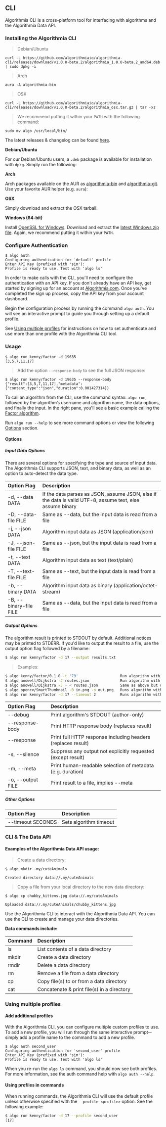 
## CLI

Algorithmia CLI is a cross-platform tool for interfacing with algorithms and the Algorithmia Data API.

### Installing the Algorithmia CLI

> Debian/Ubuntu

```
curl -L https://github.com/algorithmiaio/algorithmia-cli/releases/download/v1.0.0-beta.2/algorithmia_1.0.0-beta.2_amd64.deb | sudo dpkg -i
```

> Arch

```
aura -A algorithmia-bin
```

> OSX

```
curl -L https://github.com/algorithmiaio/algorithmia-cli/releases/download/v1.0.0-beta.2/algorithmia_osx.tar.gz | tar -xz
```

> We recommend putting it within your `PATH` with the following command:

```
sudo mv algo /usr/local/bin/
```

The latest releases & changelog can be found [here](https://github.com/algorithmiaio/algorithmia-cli/releases/latest).

**Debian/Ubuntu**

For our Debian/Ubuntu users, a `.deb` package is available for installation with `dpkg`. Simply run the following:

**Arch**

Arch packages available on the AUR as [algorithmia-bin](https://aur4.archlinux.org/packages/algorithmia-bin/) and [algorithmia-git](https://aur4.archlinux.org/packages/algorithmia-git/). Use your favorite AUR helper (e.g. `aura`):

**OSX**

Simply download and extract the OSX tarball.


**Windows (64-bit)**

Install [OpenSSL for Windows](https://slproweb.com/products/Win32OpenSSL.html).
Download and extract the [latest Windows zip file](https://github.com/algorithmiaio/algorithmia-cli/releases/download/v1.0.0-beta.2/algorithmia_win64.zip). Again, we recommend putting it within your `PATH`.


### Configure Authentication

```
$ algo auth
Configuring authentication for 'default' profile
Enter API Key (prefixed with 'sim'):
Profile is ready to use. Test with 'algo ls'
```

In order to make calls with the CLI, you'll need to configure the authentication with an API key. If you don't already have an API key, get started by signing up for an account at [Algorithmia.com](https://algorithmia.com). Once you've completed the sign up process, copy the API key from your account dashboard.

Begin the configuration process by running the command `algo auth`.
You will see an interactive prompt to guide you through setting up a default profile.

See [Using multiple profiles](#using-multiple-profiles) for instructions on how to set authenticate and use more than one profile with the Algorithmia CLI tool.

### Usage

```
$ algo run kenny/factor -d 19635
[3,5,7,11,17]
```

> Add the option `--response-body` to see the full JSON response:

```
$ algo run kenny/factor -d 19635 --response-body
{"result":[3,5,7,11,17],"metadata":{"content_type":"json","duration":0.001427314}}
```

To call an algorithm from the CLI, use the command syntax: `algo run`, followed by the algorithm’s username and algorithm name, the data options, and finally the input. In the right pane, you'll see a basic example calling the [Factor algorithm](https://algorithmia.com/algorithms/kenny/Factor).

Run `algo run --help` to see more command options or view the following [Options](#options) section.

#### Options

##### Input Data Options
There are several options for specifying the type and source of input data. The Algorithmia CLI supports JSON, text, and binary data, as well as an option to auto-detect the data type.

| Option Flag               | Description |
| :-----------------------  | :--------------- |
| -d, --data DATA           | If the data parses as JSON, assume JSON, else if the data is valid UTF-8, assume text, else assume binary |
| -D, --data-file FILE      | Same as --data, but the input data is read from a file |
| -j, --json DATA           | Algorithm input data as JSON (application/json) |
|-J, --json-file FILE       | Same as --json, but the input data is read from a file |
| -t, --text DATA           | Algorithm input data as text (text/plain) |
| -T, --text-file FILE      | Same as --text, but the input data is read from a file |
| -b, --binary DATA         | Algorithm input data as binary (application/octet-stream) |
| -B, --binary-file FILE    | Same as --data, but the input data is read from a file |

##### Output Options

The algorithm result is printed to STDOUT by default. Additional notices may be printed to STDERR. If you'd like to output the result to a file, use the output option flag followed by a filename:

```bash
$ algo run kenny/factor -d 17 --output results.txt
```

> Examples:

```bash
$ algo kenny/factor/0.1.0 -t '79'                   Run algorithm with specified version & data input as text
$ algo anowell/Dijkstra -J routes.json              Run algorithm with file input
$ algo anowell/Dijkstra -J - < routes.json          Same as above but using STDIN
$ algo opencv/SmartThumbnail -B in.png -o out.png   Runs algorithm with binary data input
$ algo run kenny/factor -d 17 --timeout 2           Runs algorithm with a timeout of 2 seconds
```

| Option Flag     | Description |
| :------------   |:--------------- |
| --debug         | Print algorithm's STDOUT (author-only) |
| --response-body | Print HTTP response body (replaces result) |
|  --response     | Print full HTTP response including headers (replaces result) |
| -s, --silence   | Suppress any output not explicitly requested (except result) |
| -m, --meta      | Print human-readable selection of metadata (e.g. duration) |
| -o, --output FILE |  Print result to a file, implies --meta |

##### Other Options

| Option Flag     | Description |
| :------------   |:--------------- |
| --timeout SECONDS | Sets algorithm timeout


### CLI & The Data API
#### Examples of the Algorithmia Data API usage:

> Create a data directory:

```
$ algo mkdir .my/cuteAnimals

Created directory data://.my/cuteAnimals
```

> Copy a file from your local directory to the new data directory:

```
$ algo cp chubby_kittens.jpg data://.my/cuteAnimals

Uploaded data://.my/cuteAnimals/chubby_kittens.jpg
```

Use the Algorithmia CLI to interact with the Algorithmia Data API. You can use the CLI to create and manage your data directories.

**Data commands include:**

| Command   | Description |
| :------------   |:--------------- |
| ls |  List contents of a data directory |
| mkdir | Create a data directory |
| rmdir | Delete a data directory |
| rm | Remove a file from a data directory |
| cp | Copy file(s) to or from a data directory |
| cat | Concatenate & print file(s) in a directory |


### Using multiple profiles

#### Add additional profiles

With the Algorithmia CLI, you can configure multiple custom profiles to use. To add a new profile, you will run through the same interactive prompt--simply add a profile name to the command to add a new profile.

```
$ algo auth second_user
Configuring authentication for 'second_user' profile
Enter API Key (prefixed with 'sim'):
Profile is ready to use. Test with 'algo ls'
```

When you re-run the `algo ls` command, you should now see both profiles. For more information, see the auth command help with `algo auth --help`.

#### Using profiles in commands

When running commands, the Algorithmia CLI will use the default profile unless otherwise specified with the `--profile <profile>` option. See the following example:

```bash
$ algo run kenny/factor -d 17 --profile second_user
[17]
```